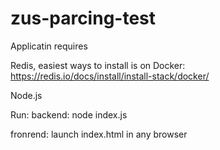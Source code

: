 # zus-parcing-test

Applicatin requires 

Redis, easiest ways to install is on Docker:
https://redis.io/docs/install/install-stack/docker/

Node.js

Run:
backend:
node index.js

fronrend:
launch index.html in any browser
